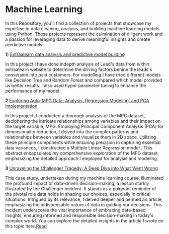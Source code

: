 # Machine Learning
In this Repository, you'll find a collection of projects that showcase my expertise in data cleaning, analysis, and building machine learning models using Python. These projects represent the culmination of diligent work and a passion for leveraging data to derive meaningful insights and create predictive models.

**1**) [Extraalearn data analysis and predictive model building](https://github.com/Niha-analytics/Projects-on-data-analysis-and-model-building/tree/main/Extraalean%2Banalysis%20and%20predictive%20model%20building)
 
 In this project i have done indepth analysis of Lead's data from within extraalearn website to determine the driving factors behine the leads's conversion into paid customers.
 For modelling I have tried different models like Decision Tree and Random Forest and compared which model provided us better results. I also used hyper parameter tuning to enhance the performance of my model.

 
**2** [Exploring Auto-MPG Data: Analysis, Regression Modeling, and PCA Implementation](https://github.com/Niha-analytics/Projects-on-data-analysis-and-model-building/tree/main/Auto-mpg%20case%20study_PCA)

In this project, I conducted a thorough analysis of the MPG dataset, deciphering the intricate relationships among variables and their impact on the target variable, MPG. Employing Principal Component Analysis (PCA) for dimensionality reduction, I delved into the complex patterns and relationships between variables and visualize them in 2D space. Utilizing these principle components while ensuring precision in capturing essential data variances, I constructed a Multiple Linear Regression model . This abstract encapsulates my comprehensive exploration of the MPG dataset, emphasizing the detailed approach I employed for analysis and modeling.


**3** [Unraveling the Challenger Tragedy: A Deep Dive into What Went Wrong](https://github.com/Niha-analytics/Projects-on-data-analysis-and-model-building/tree/main/Challenger%20Case%20study)

This case study, undertaken during my machine learning course, illuminated the profound impact of data-driven decision-making, a lesson starkly illustrated by the Challenger incident. It stands as a poignant reminder of the pivotal role data holds in shaping our choices, especially in critical situations. Intrigued by its relevance, I delved deeper and penned an article, emphasizing the indispensable nature of data in guiding our decisions. This incident underscores the vital importance of embracing data-based insights, ensuring informed and responsible decision-making in today's complex world. You can explore the detailed insights in the article I wrote on this topic here.[Read](https://www.linkedin.com/pulse/challenger-tragedy-chandrayaan-3-triumph-data-driven-srivastava%3FtrackingId=uI2IzAhOUW%252Boe%252FE2%252BwCnig%253D%253D/?trackingId=uI2IzAhOUW%2Boe%2FE2%2BwCnig%3D%3D)
